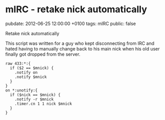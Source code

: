 # mIRC - retake nick automatically
pubdate: 2012-06-25 12:00:00 +0100
tags: mIRC
public: false

Retake nick automatically

This script was written for a guy who kept disconnecting from IRC and hated having to manually change back to his main nick when his old user finally got dropped from the server.

	raw 433:*:{
	  if ($2 == $mnick) {
	    .notify on
	    .notify $mnick
	  }
	}
	on *:unotify:{
	  if ($nick == $mnick) {
	    .notify -r $mnick
	    .timer.cn 1 1 nick $mnick
	  }
	}